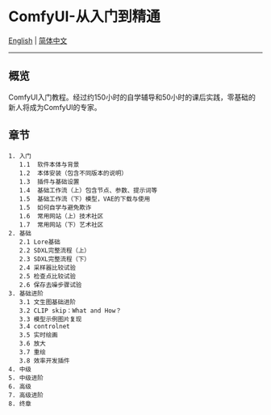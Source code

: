 # ComfyUI-从入门到精通
[English](https://github.com/TianFengshou/ComfyUI-from-Beginner-to-Expert/blob/main/README.md) | [简体中文](https://github.com/TianFengshou/ComfyUI-from-Beginner-to-Expert/README_Multi_Language_Version/README_CN.md)

----
## 概览

ComfyUI入门教程。经过约150小时的自学辅导和50小时的课后实践，零基础的新人将成为ComfyUI的专家。

## 章节

```text
1. 入门
   1.1  软件本体与背景
   1.2  本体安装（包含不同版本的说明）
   1.3  插件与基础设置
   1.4  基础工作流（上）包含节点、参数、提示词等
   1.5  基础工作流（下）模型，VAE的下载与使用
   1.5  如何自学与避免欺诈
   1.6  常用网站（上）技术社区
   1.7  常用网站（下）艺术社区
2. 基础
   2.1 Lore基础
   2.2 SDXL完整流程（上）
   2.3 SDXL完整流程（下）
   2.4 采样器比较试验
   2.5 检查点比较试验
   2.6 保存去噪步骤试验
3. 基础进阶
   3.1 文生图基础进阶
   3.2 CLIP skip：What and How？
   3.3 模型示例图片复现
   3.4 controlnet
   3.5 实时绘画
   3.6 放大
   3.7 重绘
   3.8 效率开发插件
4. 中级
5. 中级进阶
6. 高级
7. 高级进阶
8. 终章
```
	


